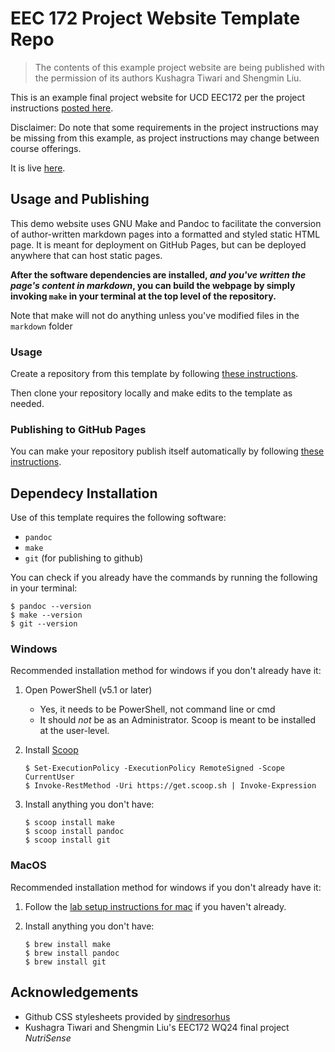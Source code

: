 # EEC 172 Project Website Template Repo

> The contents of this example project website are being published with the
> permission of its authors Kushagra Tiwari and Shengmin Liu.

This is an example final project website for UCD EEC172 per the project
instructions [posted here](https://ucd-eec172.github.io/labs/project.html).

Disclaimer: Do note that some requirements in the project instructions may be 
missing from this example, as project instructions may change between course 
offerings.

It is live [here](https://ucd-eec172.github.io/project-website-example/).


## Usage and Publishing

This demo website uses GNU Make and Pandoc to facilitate the conversion of 
author-written markdown pages into a formatted and styled static HTML page.
It is meant for deployment on GitHub Pages, but can be deployed anywhere
that can host static pages.

**After the software dependencies are installed, *and you've written the page's
content in markdown*, you can build the webpage by simply invoking `make` 
in your terminal at the top level of the repository.**

Note that make will not do anything unless you've modified files in the 
`markdown` folder

### Usage

Create a repository from this template by following [these instructions](https://docs.github.com/en/repositories/creating-and-managing-repositories/creating-a-repository-from-a-template).

Then clone your repository locally and make edits to the template as needed.

### Publishing to GitHub Pages

You can make your repository publish itself automatically by following 
[these instructions](https://docs.github.com/en/pages/getting-started-with-github-pages/creating-a-github-pages-site).

## Dependecy Installation

Use of this template requires the following software:
- `pandoc`
- `make`
- `git` (for publishing to github)

You can check if you already have the commands by running the following
in your terminal:

  ```console
  $ pandoc --version
  $ make --version
  $ git --version
  ```

### Windows

Recommended installation method for windows if you don't already have it:

1.  Open PowerShell (v5.1 or later)
	- Yes, it needs to be PowerShell, not command line or cmd
	- It should _not_ be as an Administrator. Scoop is meant to be installed
	  at the user-level.

1.  Install [Scoop](https://scoop.sh/)
	```console
	$ Set-ExecutionPolicy -ExecutionPolicy RemoteSigned -Scope CurrentUser
	$ Invoke-RestMethod -Uri https://get.scoop.sh | Invoke-Expression
	```

1.  Install anything you don't have:
	```console
	$ scoop install make
	$ scoop install pandoc
	$ scoop install git
	```

### MacOS

Recommended installation method for windows if you don't already have it:

1.  Follow the [lab setup instructions for mac](https://ucd-eec172.github.io/labs/lab-setup.html#macos-catalina-or-later)
    if you haven't already.

1.  Install anything you don't have:
	```console
	$ brew install make
	$ brew install pandoc
	$ brew install git
	```


## Acknowledgements

- Github CSS stylesheets provided by [sindresorhus](https://github.com/sindresorhus/github-markdown-css)
- Kushagra Tiwari and Shengmin Liu's EEC172 WQ24 final project *NutriSense*